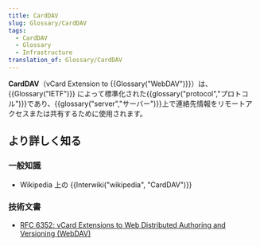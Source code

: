 ```yaml
---
title: CardDAV
slug: Glossary/CardDAV
tags:
  - CardDAV
  - Glossary
  - Infrastructure
translation_of: Glossary/CardDAV
---
```

**CardDAV**（vCard Extension to {{Glossary("WebDAV")}}）は、{{Glossary("IETF")}} によって標準化された{{glossary("protocol","プロトコル")}}であり、{{glossary("server","サーバー")}}上で連絡先情報をリモートアクセスまたは共有するために使用されます。

## より詳しく知る

### 一般知識

- Wikipedia 上の {{Interwiki("wikipedia", "CardDAV")}}

### 技術文書

- [RFC 6352: vCard Extensions to Web Distributed Authoring and Versioning (WebDAV)](http://tools.ietf.org/html/rfc6352)
